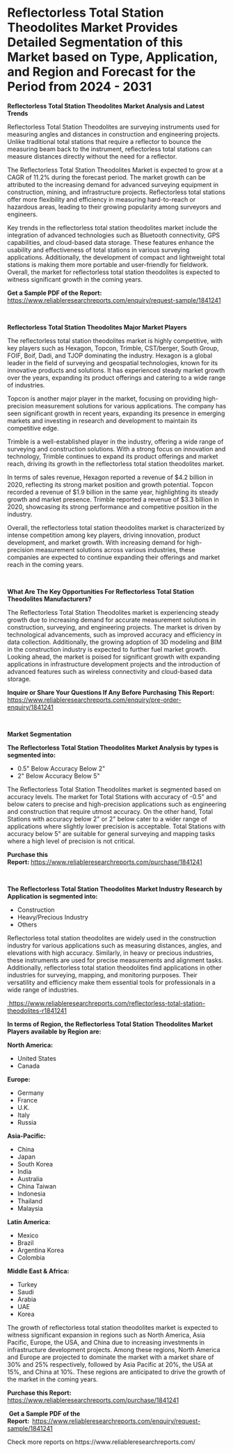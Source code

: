 <p><h1>Reflectorless Total Station Theodolites Market Provides Detailed Segmentation of this Market based on Type, Application, and Region and Forecast for the Period from 2024 - 2031</h1></p><p><strong>Reflectorless Total Station Theodolites Market Analysis and Latest Trends</strong></p>
<p><p>Reflectorless Total Station Theodolites are surveying instruments used for measuring angles and distances in construction and engineering projects. Unlike traditional total stations that require a reflector to bounce the measuring beam back to the instrument, reflectorless total stations can measure distances directly without the need for a reflector.</p><p>The Reflectorless Total Station Theodolites Market is expected to grow at a CAGR of 11.2% during the forecast period. The market growth can be attributed to the increasing demand for advanced surveying equipment in construction, mining, and infrastructure projects. Reflectorless total stations offer more flexibility and efficiency in measuring hard-to-reach or hazardous areas, leading to their growing popularity among surveyors and engineers.</p><p>Key trends in the reflectorless total station theodolites market include the integration of advanced technologies such as Bluetooth connectivity, GPS capabilities, and cloud-based data storage. These features enhance the usability and effectiveness of total stations in various surveying applications. Additionally, the development of compact and lightweight total stations is making them more portable and user-friendly for fieldwork. Overall, the market for reflectorless total station theodolites is expected to witness significant growth in the coming years.</p></p>
<p><strong>Get a Sample PDF of the Report:&nbsp;</strong> <a href="https://www.reliableresearchreports.com/enquiry/request-sample/1841241">https://www.reliableresearchreports.com/enquiry/request-sample/1841241</a></p>
<p>&nbsp;</p>
<p><strong>Reflectorless Total Station Theodolites Major Market Players</strong></p>
<p><p>The reflectorless total station theodolites market is highly competitive, with key players such as Hexagon, Topcon, Trimble, CST/berger, South Group, FOIF, Boif, Dadi, and TJOP dominating the industry. Hexagon is a global leader in the field of surveying and geospatial technologies, known for its innovative products and solutions. It has experienced steady market growth over the years, expanding its product offerings and catering to a wide range of industries.</p><p>Topcon is another major player in the market, focusing on providing high-precision measurement solutions for various applications. The company has seen significant growth in recent years, expanding its presence in emerging markets and investing in research and development to maintain its competitive edge.</p><p>Trimble is a well-established player in the industry, offering a wide range of surveying and construction solutions. With a strong focus on innovation and technology, Trimble continues to expand its product offerings and market reach, driving its growth in the reflectorless total station theodolites market.</p><p>In terms of sales revenue, Hexagon reported a revenue of $4.2 billion in 2020, reflecting its strong market position and growth potential. Topcon recorded a revenue of $1.9 billion in the same year, highlighting its steady growth and market presence. Trimble reported a revenue of $3.3 billion in 2020, showcasing its strong performance and competitive position in the industry.</p><p>Overall, the reflectorless total station theodolites market is characterized by intense competition among key players, driving innovation, product development, and market growth. With increasing demand for high-precision measurement solutions across various industries, these companies are expected to continue expanding their offerings and market reach in the coming years.</p></p>
<p>&nbsp;</p>
<p><strong>What Are The Key Opportunities For Reflectorless Total Station Theodolites Manufacturers?</strong></p>
<p><p>The Reflectorless Total Station Theodolites market is experiencing steady growth due to increasing demand for accurate measurement solutions in construction, surveying, and engineering projects. The market is driven by technological advancements, such as improved accuracy and efficiency in data collection. Additionally, the growing adoption of 3D modeling and BIM in the construction industry is expected to further fuel market growth. Looking ahead, the market is poised for significant growth with expanding applications in infrastructure development projects and the introduction of advanced features such as wireless connectivity and cloud-based data storage.</p></p>
<p><strong>Inquire or Share Your Questions If Any Before Purchasing This Report:</strong> <a href="https://www.reliableresearchreports.com/enquiry/pre-order-enquiry/1841241">https://www.reliableresearchreports.com/enquiry/pre-order-enquiry/1841241</a></p>
<p>&nbsp;</p>
<p><strong>Market Segmentation</strong></p>
<p><strong>The Reflectorless Total Station Theodolites Market Analysis by types is segmented into:</strong></p>
<p><ul><li>0.5" Below Accuracy Below 2"</li><li>2" Below Accuracy Below 5"</li></ul></p>
<p><p>The Reflectorless Total Station Theodolites market is segmented based on accuracy levels. The market for Total Stations with accuracy of -0.5" and below caters to precise and high-precision applications such as engineering and construction that require utmost accuracy. On the other hand, Total Stations with accuracy below 2" or 2" below cater to a wider range of applications where slightly lower precision is acceptable. Total Stations with accuracy below 5" are suitable for general surveying and mapping tasks where a high level of precision is not critical.</p></p>
<p><strong>Purchase this Report:&nbsp;</strong><a href="https://www.reliableresearchreports.com/purchase/1841241">https://www.reliableresearchreports.com/purchase/1841241</a></p>
<p>&nbsp;</p>
<p><strong>The Reflectorless Total Station Theodolites Market Industry Research by Application is segmented into:</strong></p>
<p><ul><li>Construction</li><li>Heavy/Precious Industry</li><li>Others</li></ul></p>
<p><p>Reflectorless total station theodolites are widely used in the construction industry for various applications such as measuring distances, angles, and elevations with high accuracy. Similarly, in heavy or precious industries, these instruments are used for precise measurements and alignment tasks. Additionally, reflectorless total station theodolites find applications in other industries for surveying, mapping, and monitoring purposes. Their versatility and efficiency make them essential tools for professionals in a wide range of industries.</p></p>
<p><a href="https://www.reliableresearchreports.com/reflectorless-total-station-theodolites-r1841241">&nbsp;https://www.reliableresearchreports.com/reflectorless-total-station-theodolites-r1841241</a></p>
<p><strong>In terms of Region, the Reflectorless Total Station Theodolites Market Players available by Region are:</strong></p>
<p>
    <p> <strong> North America: </strong>
        <ul>
            <li>United States</li>
            <li>Canada</li>
        </ul>
        </p> 
    <p> <strong> Europe: </strong>
        <ul>
            <li>Germany</li>
            <li>France</li>
            <li>U.K.</li>
            <li>Italy</li>
            <li>Russia</li>
        </ul>
        </p> 
    <p> <strong> Asia-Pacific: </strong>
        <ul>
            <li>China</li>
            <li>Japan</li>
            <li>South Korea</li>
            <li>India</li>
            <li>Australia</li>
            <li>China Taiwan</li>
            <li>Indonesia</li>
            <li>Thailand</li>
            <li>Malaysia</li>
        </ul>
        </p> 
    <p> <strong> Latin America: </strong>
        <ul>
            <li>Mexico</li>
            <li>Brazil</li>
            <li>Argentina Korea</li>
            <li>Colombia</li>
        </ul>
        </p> 
    <p> <strong> Middle East & Africa: </strong>
        <ul>
            <li>Turkey</li>
            <li>Saudi</li>
            <li>Arabia</li>
            <li>UAE</li>
            <li>Korea</li>
        </ul>
    </p>
    </p>
<p><p>The growth of reflectorless total station theodolites market is expected to witness significant expansion in regions such as North America, Asia Pacific, Europe, the USA, and China due to increasing investments in infrastructure development projects. Among these regions, North America and Europe are projected to dominate the market with a market share of 30% and 25% respectively, followed by Asia Pacific at 20%, the USA at 15%, and China at 10%. These regions are anticipated to drive the growth of the market in the coming years.</p></p>
<p><strong>Purchase this Report: </strong><a href="https://www.reliableresearchreports.com/purchase/1841241">https://www.reliableresearchreports.com/purchase/1841241</a></p>
<p>&nbsp;<strong>Get a Sample PDF of the Report:&nbsp;&nbsp;</strong><a href="https://www.reliableresearchreports.com/enquiry/request-sample/1841241">https://www.reliableresearchreports.com/enquiry/request-sample/1841241</a></p>
<p><strong></strong></p>
<p>Check more reports on https://www.reliableresearchreports.com/</p>